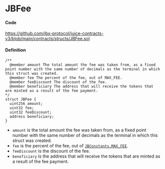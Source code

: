 # JBFee

#### Code

https://github.com/jbx-protocol/juice-contracts-v3/blob/main/contracts/structs/JBFee.sol

#### Definition

```
/**
  @member amount The total amount the fee was taken from, as a fixed point number with the same number of decimals as the terminal in which this struct was created.
  @member fee The percent of the fee, out of MAX_FEE.
  @member feeDiscount The discount of the fee.
  @member beneficiary The address that will receive the tokens that are minted as a result of the fee payment.
*/
struct JBFee {
  uint256 amount;
  uint32 fee;
  uint32 feeDiscount;
  address beneficiary;
}
```

* `amount` is the total amount the fee was taken from, as a fixed point number with the same number of decimals as the terminal in which this struct was created.
* `fee` is the percent of the fee, out of [`JBConstants.MAX_FEE`](/dev/api/libraries/jbconstants.md).
* `feeDiscount` is the discount of the fee.
* `beneficiary` is the address that will receive the tokens that are minted as a result of the fee payment.